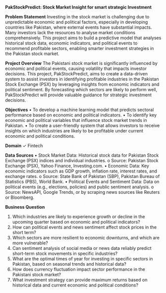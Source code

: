 

**PakStockPredict: Stock Market Insight for smart strategic Investment**

**Problem Statement**
Investing in the stock market is challenging due to unpredictable economic and political factors, especially in developing countries like Pakistan, where external events have substantial impacts. Many investors lack the resources to analyse market conditions comprehensively. This project aims to build a predictive model that analyses historical stock data, economic indicators, and political events to recommend profitable sectors, enabling smarter investment strategies in the Pakistan stock market.

**Project Overview**
The Pakistani stock market is significantly influenced by economic and political events, causing volatility that impacts investor decisions. This project, PakStockPredict, aims to create a data-driven system to assist investors in identifying profitable industries in the Pakistan Stock Exchange (PSX) by leveraging insights from economic indicators and political sentiment. By forecasting which sectors are likely to perform well, PakStockPredict will provide valuable guidance for strategic investment decisions.

**Objectives**
• To develop a machine learning model that predicts sectoral performance based on economic and political indicators.
• To identify key economic and political variables that influence stock market trends in Pakistan.
• To create a user-friendly system that allows investors to receive insights on which industries are likely to be profitable under current economic and political conditions.

**Domain**
✓ Fintech

**Data Sources**
• Stock Market Data: Historical stock data for Pakistan Stock Exchange (PSX) indices and individual industries.
    o Source: Pakistan Stock Exchange (PSX), Yahoo Finance, Investing.com.
• Economic Data: Key economic indicators such as GDP growth, inflation rate, interest rates, and exchange rates.
    o Source: State Bank of Pakistan (SBP), Pakistan Bureau of Statistics (PBS), World Bank.
• Political Events and Sentiment Data: Data on political events (e.g., elections, policies) and public sentiment analysis.
    o Source: NewsAPI, Google Trends, or by scraping news sources like Reuters or Bloomberg.

**Business Question**
1. Which industries are likely to experience growth or decline in the upcoming quarter based on economic and political indicators?
2. How can political events and news sentiment affect stock prices in the short term?
3. Which sectors are more resilient to economic downturns, and which are more vulnerable?
4. Can sentiment analysis of social media or news data reliably predict short-term stock movements in specific industries?
5. What are the optimal times of year for investing in specific sectors in Pakistan, based on seasonal trends and historical data?
6. How does currency fluctuation impact sector performance in the Pakistani stock market?
7. What investment strategy can provide maximum returns based on historical data and current economic and political conditions?
